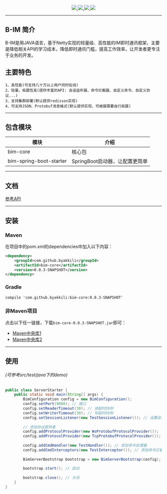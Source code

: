 <p align="center">
    <a target="_blank" href="https://search.maven.org/search?q=g:%22com.github.byakkili%22%20AND%20a:%22bim-core%22">
		<img src="https://img.shields.io/maven-central/v/com.github.byakkili/bim-core.svg?label=Maven%20Central" />
	</a>
	<a target="_blank" href="https://www.apache.org/licenses/LICENSE-2.0">
        <img src="https://img.shields.io/badge/License-Apache--2.0-brightgreen.svg" />
    </a>
    <a target="_blank" href="https://www.oracle.com/technetwork/java/javase/downloads/index.html">
        <img src="https://img.shields.io/badge/JDK-1.8+-green.svg" />
    </a>
    <a target="_blank" href="https://www.codacy.com/manual/byakkili/B-IM?utm_source=github.com&amp;utm_medium=referral&amp;utm_content=byakkili/B-IM&amp;utm_campaign=Badge_Grade">
        <img src="https://app.codacy.com/project/badge/Grade/1fac4395e26241eba4d028771115be70" />
    </a>
</p>

-------------------------------------------------------------------------------

## B-IM 简介
B-IM是用JAVA语言，基于Netty实现的轻量级、高性能的IM即时通讯框架，主要是降低相关API的学习成本，降低即时通讯门槛，提高工作效率，让开发者更专注于业务的开发。

## 主要特色
    1、高性能(可支持几十万以上用户同时在线)
    2、轻量，拓展性高(提供丰富的API: 会话监听器、命令拦截器、自定义命令、自定义协议...)
    3、支持集群部署(默认提供redisson实现)
    4、可支持JSON、Protobuf消息格式(默认提供实现，可根据需要自行拓展)

-------------------------------------------------------------------------------

## 包含模块
| 模块                    |     介绍                                        |
|-------------------------|-------------------------------------------------|
| bim-core                | 核心包                                          |
| bim-spring-boot-starter | SpringBoot启动器，让配置更简单                   |

-------------------------------------------------------------------------------

## 文档 
[参考API](https://apidoc.gitee.com/byakkili/B-IM)

-------------------------------------------------------------------------------

## 安装

### Maven
在项目中的pom.xml的dependencies中加入以下内容：
```xml
<dependency>
    <groupId>com.github.byakkili</groupId>
    <artifactId>bim-core</artifactId>
    <version>0.0.3-SNAPSHOT</version>
</dependency>
```

### Gradle
```
compile 'com.github.byakkili:bim-core:0.0.3-SNAPSHOT'
```

### 非Maven项目
点击以下任一链接，下载`bim-core-0.0.3-SNAPSHOT.jar`即可：
- [Maven中央库1](https://repo1.maven.org/maven2/com/github/byakkili/bim-core/0.0.3-SNAPSHOT/)
- [Maven中央库2](http://repo2.maven.org/maven2/com/github/byakkili/bim-core/0.0.3-SNAPSHOT/)

-------------------------------------------------------------------------------

## 使用 
###### (可参考src/test/java下的demo)
```java
public class ServerStarter {
    public static void main(String[] args) {
        BimConfiguration config = new BimConfiguration();
        config.setPort(9000); // 端口
        config.setReaderTimeout(30); // 读超时30秒
        config.setWriterTimeout(30); // 写超时30秒
        config.setSessionListener(new TestSessionListener()); // 设置会话监听器
        
        // 添加协议提供者
        config.addProtocolProvider(new WsProtobufProtocolProvider());
        config.addProtocolProvider(new TcpProtobufProtocolProvider()); 
        
        config.addCmdHandler(new TestHandler()); // 添加命令处理器
        config.addCmdInterceptors(new TestInterceptor()); // 添加命令拦截器
        
        BimServerBootstrap bootstrap = new BimServerBootstrap(config);
        
        bootstrap.start(); // 启动
        
        bootstrap.close(); // 关闭
    }
}
```